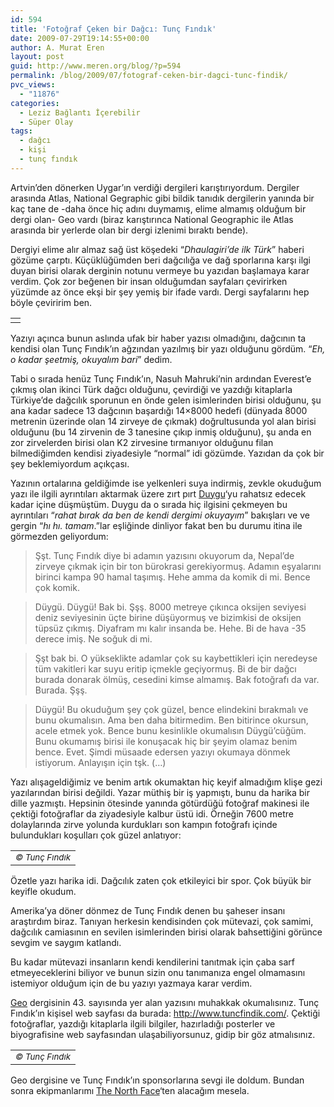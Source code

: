 ```yaml
---
id: 594
title: 'Fotoğraf Çeken bir Dağcı: Tunç Fındık'
date: 2009-07-29T19:14:55+00:00
author: A. Murat Eren
layout: post
guid: http://www.meren.org/blog/?p=594
permalink: /blog/2009/07/fotograf-ceken-bir-dagci-tunc-findik/
pvc_views:
  - "11876"
categories:
  - Leziz Bağlantı İçerebilir
  - Süper Olay
tags:
  - dağcı
  - kişi
  - tunç fındık
---
```

Artvin&#8217;den dönerken Uygar&#8217;ın verdiği dergileri karıştırıyordum. Dergiler arasında Atlas, National Gegraphic gibi bildik tanıdık dergilerin yanında bir kaç tane de -daha önce hiç adını duymamış, elime almamış olduğum bir dergi olan- Geo vardı (biraz karıştırınca National Geographic ile Atlas arasında bir yerlerde olan bir dergi izlenimi bıraktı bende).

Dergiyi elime alır almaz sağ üst köşedeki &#8220;_Dhaulagiri&#8217;de ilk Türk_&#8221; haberi gözüme çarptı. Küçüklüğümden beri dağcılığa ve dağ sporlarına karşı ilgi duyan birisi olarak derginin notunu vermeye bu yazıdan başlamaya karar verdim. Çok zor beğenen bir insan olduğumdan sayfaları çevirirken yüzümde az önce ekşi bir şey yemiş bir ifade vardı. Dergi sayfalarını hep böyle çeviririm ben.

<table border="0" width="100%">
  <tr>
    <td align="center">
      <img title="Geo, 43. sayı kapağı" src="{{ site.baseurl }}/images/fotograf-ceken-bir-dagci-tunc-findik-geo.jpg" alt="" />
    </td>
  </tr>
</table>

Yazıyı açınca bunun aslında ufak bir haber yazısı olmadığını, dağcının ta kendisi olan Tunç Fındık&#8217;ın ağzından yazılmış bir yazı olduğunu gördüm. &#8220;_Eh, o kadar şeetmiş, okuyalım bari_&#8221; dedim.

Tabi o sırada henüz Tunç Fındık&#8217;ın, Nasuh Mahruki&#8217;nin ardından Everest&#8217;e çıkmış olan ikinci Türk dağcı olduğunu, çevirdiği ve yazdığı kitaplarla Türkiye&#8217;de dağcılık sporunun en önde gelen isimlerinden birisi olduğunu, şu ana kadar sadece 13 dağcının başardığı 14&#215;8000 hedefi (dünyada 8000 metrenin üzerinde olan 14 zirveye de çıkmak) doğrultusunda yol alan birisi olduğunu (bu 14 zirvenin de 3 tanesine çıkıp inmiş olduğunu), şu anda en zor zirvelerden birisi olan K2 zirvesine tırmanıyor olduğunu filan bilmediğimden kendisi ziyadesiyle &#8220;normal&#8221; idi gözümde. Yazıdan da çok bir şey beklemiyordum açıkçası.

Yazının ortalarına geldiğimde ise yelkenleri suya indirmiş, zevkle okuduğum yazı ile ilgili ayrıntıları aktarmak üzere zırt pırt [Duygu](http://biyolokum.com)&#8216;yu rahatsız edecek kadar içine düşmüştüm. Duygu da o sırada hiç ilgisini çekmeyen bu ayrıntıları &#8220;_rahat bırak da ben de kendi dergimi okuyayım_&#8221; bakışları ve ve gergin &#8220;_hı hı. tamam_.&#8221;lar eşliğinde dinliyor fakat ben bu durumu itina ile görmezden geliyordum:

> Şşt. Tunç Fındık diye bi adamın yazısını okuyorum da, Nepal&#8217;de zirveye çıkmak için bir ton bürokrasi gerekiyormuş. Adamın eşyalarını birinci kampa 90 hamal taşımış. Hehe amma da komik di mi. Bence çok komik.

> Düygü. Düygü! Bak bi. Şşş. 8000 metreye çıkınca oksijen seviyesi deniz seviyesinin üçte birine düşüyormuş ve bizimkisi de oksijen tüpsüz çıkmış. Diyafram mı kalır insanda be. Hehe. Bi de hava -35 derece imiş. Ne soğuk di mi.

> Şşt bak bi. O yükseklikte adamlar çok su kaybettikleri için neredeyse tüm vakitleri kar suyu eritip içmekle geçiyormuş. Bi de bir dağcı burada donarak ölmüş, cesedini kimse almamış. Bak fotoğrafı da var. Burada. Şşş.

> Düygü! Bu okuduğum şey çok güzel, bence elindekini bırakmalı ve bunu okumalısın. Ama ben daha bitirmedim. Ben bitirince okursun, acele etmek yok. Bence bunu kesinlikle okumalısın Düygü&#8217;cüğüm. Bunu okumamış birisi ile konuşacak hiç bir şeyim olamaz benim bence. Evet. Şimdi müsaade edersen yazıyı okumaya dönmek istiyorum. Anlayışın için tşk. (&#8230;)

Yazı alışageldiğimiz ve benim artık okumaktan hiç keyif almadığım klişe gezi yazılarından birisi değildi. Yazar müthiş bir iş yapmıştı, bunu da harika bir dille yazmıştı. Hepsinin ötesinde yanında götürdüğü fotoğraf makinesi ile çektiği fotoğraflar da ziyadesiyle kalbur üstü idi. Örneğin 7600 metre dolaylarında zirve yolunda kurdukları son kampın fotoğrafı içinde bulundukları koşulları çok güzel anlatıyor:

<table border="0" width="100%">
  <tr>
    <td align="center">
      <img title="Tunç Fındık" src="{{ site.baseurl }}/images/fotograf-ceken-bir-dagci-tunc-findik-tunc-findik-01.jpg" alt="" /><br /> <small><em>© Tunç Fındık</em></small>
    </td>
  </tr>
</table>

Özetle yazı harika idi. Dağcılık zaten çok etkileyici bir spor. Çok büyük bir keyifle okudum.

Amerika&#8217;ya döner dönmez de Tunç Fındık denen bu şaheser insanı araştırdım biraz. Tanıyan herkesin kendisinden çok mütevazi, çok samimi, dağcılık camiasının en sevilen isimlerinden birisi olarak bahsettiğini görünce sevgim ve saygım katlandı.

Bu kadar mütevazi insanların kendi kendilerini tanıtmak için çaba sarf etmeyeceklerini biliyor ve bunun sizin onu tanımanıza engel olmamasını istemiyor olduğum için de bu yazıyı yazmaya karar verdim.

[Geo](http://www.geodergi.com.tr/) dergisinin 43. sayısında yer alan yazısını muhakkak okumalısınız. Tunç Fındık&#8217;ın kişisel web sayfası da burada: <http://www.tuncfindik.com/>. Çektiği fotoğraflar, yazdığı kitaplarla ilgili bilgiler, hazırladığı posterler ve biyografisine web sayfasından ulaşabiliyorsunuz, gidip bir göz atmalısınız.

<table border="0" width="100%">
  <tr>
    <td align="center">
      <img src="{{ site.baseurl }}/images/fotograf-ceken-bir-dagci-tunc-findik-tunc-findik-02.jpg" alt="" /><br /> <small><em>© Tunç Fındık</em></small>
    </td>
  </tr>
</table>

Geo dergisine ve Tunç Fındık&#8217;ın sponsorlarına sevgi ile doldum. Bundan sonra ekipmanlarımı [The North Face](http://www.thenorthface.com/)&#8216;ten alacağım mesela.
